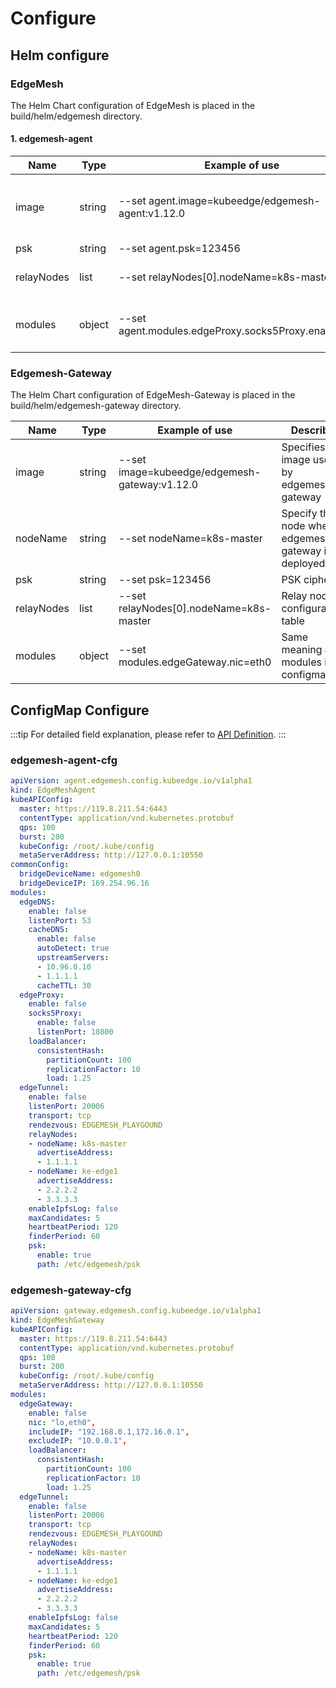 # Configure

## Helm configure

### EdgeMesh

The Helm Chart configuration of EdgeMesh is placed in the build/helm/edgemesh directory.

#### 1. edgemesh-agent

| Name       | Type   | Example of use                                        | Describe                                   |
|------------|--------|-------------------------------------------------------|--------------------------------------------|
| image      | string | --set agent.image=kubeedge/edgemesh-agent:v1.12.0     | Specifies the image used by edgemesh-agent |
| psk        | string | --set agent.psk=123456                                | PSK cipher                                 |
| relayNodes | list   | --set relayNodes[0].nodeName=k8s-master               | Relay node configuration table             |
| modules    | object | --set agent.modules.edgeProxy.socks5Proxy.enable=true | Same meaning as modules in configmap       |

### Edgemesh-Gateway

The Helm Chart configuration of EdgeMesh-Gateway is placed in the build/helm/edgemesh-gateway directory.

| Name       | Type   | Example of use                                | Describe                                            |
|------------|--------|-----------------------------------------------|-----------------------------------------------------|
| image      | string | --set image=kubeedge/edgemesh-gateway:v1.12.0 | Specifies the image used by edgemesh-gateway        |
| nodeName   | string | --set nodeName=k8s-master                     | Specify the node where edgemesh-gateway is deployed |
| psk        | string | --set psk=123456                              | PSK cipher                                          |
| relayNodes | list   | --set relayNodes[0].nodeName=k8s-master       | Relay node configuration table                      |
| modules    | object | --set modules.edgeGateway.nic=eth0            | Same meaning as modules in configmap                |

## ConfigMap Configure

:::tip
For detailed field explanation, please refer to [API Definition](https://github.com/kubeedge/edgemesh/blob/main/pkg/apis/config/v1alpha1/types.go).
:::

### edgemesh-agent-cfg

```yaml
apiVersion: agent.edgemesh.config.kubeedge.io/v1alpha1
kind: EdgeMeshAgent
kubeAPIConfig:
  master: https://119.8.211.54:6443
  contentType: application/vnd.kubernetes.protobuf
  qps: 100
  burst: 200
  kubeConfig: /root/.kube/config
  metaServerAddress: http://127.0.0.1:10550
commonConfig:
  bridgeDeviceName: edgemesh0
  bridgeDeviceIP: 169.254.96.16
modules:
  edgeDNS:
    enable: false
    listenPort: 53
    cacheDNS:
      enable: false
      autoDetect: true
      upstreamServers:
      - 10.96.0.10
      - 1.1.1.1
      cacheTTL: 30
  edgeProxy:
    enable: false
    socks5Proxy:
      enable: false
      listenPort: 10800
    loadBalancer:
      consistentHash:
        partitionCount: 100
        replicationFactor: 10
        load: 1.25
  edgeTunnel:
    enable: false
    listenPort: 20006
    transport: tcp
    rendezvous: EDGEMESH_PLAYGOUND
    relayNodes:
    - nodeName: k8s-master
      advertiseAddress:
      - 1.1.1.1
    - nodeName: ke-edge1
      advertiseAddress:
      - 2.2.2.2
      - 3.3.3.3
    enableIpfsLog: false
    maxCandidates: 5
    heartbeatPeriod: 120
    finderPeriod: 60
    psk:
      enable: true
      path: /etc/edgemesh/psk
```

### edgemesh-gateway-cfg

```yaml
apiVersion: gateway.edgemesh.config.kubeedge.io/v1alpha1
kind: EdgeMeshGateway
kubeAPIConfig:
  master: https://119.8.211.54:6443
  contentType: application/vnd.kubernetes.protobuf
  qps: 100
  burst: 200
  kubeConfig: /root/.kube/config
  metaServerAddress: http://127.0.0.1:10550
modules:
  edgeGateway:
    enable: false
    nic: "lo,eth0",
    includeIP: "192.168.0.1,172.16.0.1",
    excludeIP: "10.0.0.1",
    loadBalancer:
      consistentHash:
        partitionCount: 100
        replicationFactor: 10
        load: 1.25
  edgeTunnel:
    enable: false
    listenPort: 20006
    transport: tcp
    rendezvous: EDGEMESH_PLAYGOUND
    relayNodes:
    - nodeName: k8s-master
      advertiseAddress:
      - 1.1.1.1
    - nodeName: ke-edge1
      advertiseAddress:
      - 2.2.2.2
      - 3.3.3.3
    enableIpfsLog: false
    maxCandidates: 5
    heartbeatPeriod: 120
    finderPeriod: 60
    psk:
      enable: true
      path: /etc/edgemesh/psk
```
